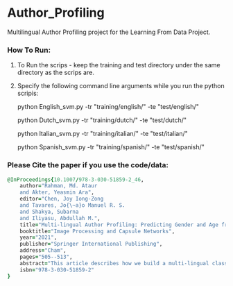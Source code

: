 # Author_Profiling
Multilingual Author Profiling project for the Learning From Data Project.

### How To Run:

1) To Run the scrips - keep the training and test directory under the same directory as the scrips are.

2) Specify the following command line arguments while you run the python scripis:

	python English_svm.py -tr "training/english/" -te "test/english/"

	python Dutch_svm.py -tr "training/dutch/" -te "test/dutch/"

	python Italian_svm.py -tr "training/italian/" -te "test/italian/"

	python Spanish_svm.py -tr "training/spanish/" -te "test/spanish/"


### Please Cite the paper if you use the code/data:

```ruby
@InProceedings{10.1007/978-3-030-51859-2_46,
	author="Rahman, Md. Ataur
	and Akter, Yeasmin Ara",
	editor="Chen, Joy Iong-Zong
	and Tavares, Jo{\~a}o Manuel R. S.
	and Shakya, Subarna
	and Iliyasu, Abdullah M.",
	title="Multi-lingual Author Profiling: Predicting Gender and Age from Tweets!",
	booktitle="Image Processing and Capsule Networks",
	year="2021",
	publisher="Springer International Publishing",
	address="Cham",
	pages="505--513",
	abstract="This article describes how we build a multi-lingual classification system for author profiling. We have used Twitter corpus for English, Dutch, Italian and Spanish languages for building different models incorporating SVM classifier that predicts the gender and age of an author. We evaluated each model using 3-fold cross-validation on the training dataset for each of these languages. The overall maximum average accuracy for gender classification was 81.3{\%} for Spanish while for classification of age we achieved a maximum accuracy score of 70.3{\%} for English using the cross-validation scheme. For other languages, the results were between 64--76{\%}.",
	isbn="978-3-030-51859-2"
}
```
